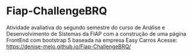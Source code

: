 # Fiap-ChallengeBRQ
Atividade avaliativa do segundo semestre do curso de Análise e Desenvolvimento de Sistemas da FIAP com a construção de uma página FrontEnd com bootstrap 5 baseada na empresa Easy Carros
Acesse:  https://denise-melo.github.io/Fiap-ChallengeBRQ/
